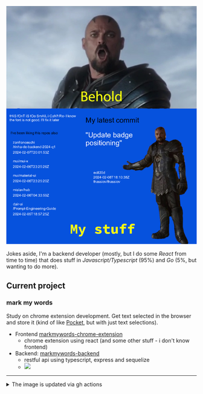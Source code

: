 ![behold my stuff](./behold-no-bg-latest.png)

Jokes aside, I'm a backend developer (mostly, but I do some *React* from time to time) that does stuff in *Javascript/Typescript* (95%) and *Go* (5%, but wanting to do more).

## Current project

### mark my words
Study on chrome extension development.
Get text selected in the browser and store it (kind of like [Pocket](https://getpocket.com), but with just text selections).

- Frontend [markmywords-chrome-extension](https://github.com/thassiov/markmywords-chrome-extension)
    - chrome extension using react (and some other stuff - i don't know frontend)
- Backend: [markmywords-backend](https://github.com/thassiov/markmywords-backend) 
    - restful api using typescript, express and sequelize
    - ![](https://github.com/thassiov/markmywords-backend/actions/workflows/test.yaml/badge.svg)


--------------- 
<details>
  <summary>The image is updated via gh actions</summary>
  
  The idea behind it is:
  - call GitHub's REST API (using [@octokit/rest](https://octokit.github.io/rest.js/v20)) for the latests public acitivity in my account
  - filter the latest commit (message, sha, date, repo)
  - filter the 5 latest starred/watched repos (repo, date)
  - edit the [base image](./behold-no-bg.png) using [Jimp](https://github.com/jimp-dev/jimp) to place the text in the _correct_ spot
  - save a new copy of that image, making it overwrite [behold-no-bg-latest.png](./behold-no-bg-latest.png)
  - commit the changes via [this little action](.github/workflows/readme.yml)

  It runs every 10 minutes [or so](https://docs.github.com/en/actions/using-workflows/events-that-trigger-workflows#schedule) and when something changes compared to the last data fetch (in this case, the generated image is diff'ed, so there is that), we commit this changes and the new image is published.

  [The code that does it.](./src/index.ts)

Last updated at: Thu Feb  8 18:10:58 UTC 2024
![readme](https://github.com/thassiov/thassiov/actions/workflows/readme.yml/badge.svg)
</details>
